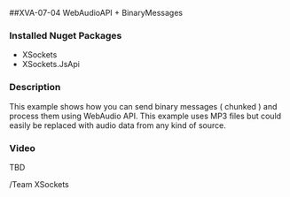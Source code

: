 ##XVA-07-04 WebAudioAPI + BinaryMessages



### Installed Nuget Packages

- XSockets
- XSockets.JsApi

### Description

This example shows how you can send binary messages ( chunked ) and process them using WebAudio API.   This example uses MP3 files but could easily be replaced with audio data from any kind of source.


### Video

TBD

/Team XSockets

